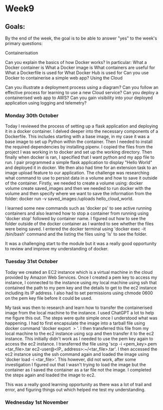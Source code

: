 <h1>Week9</h1>

<h2>Goals:</h2>

By the end of the week, the goal is to be able to answer "yes" to the week's primary questions:

Containerisation

Can you explain the basics of how Docker works? In particular:
What a Docker container is
What a Docker image is
What containers are useful for
What a Dockerfile is used for
What Docker Hub is used for
Can you use Docker to containerise a simple web app?
Using the Cloud

Can you illustrate a deployment process using a diagram?
Can you follow an effective process for learning to use a new Cloud service?
Can you deploy a containerised web app to AWS?
Can you gain visibility into your deployed application using logging and telemetry?

<h3>Monday 30th October</h3>
Today I reviewed the process of setting up a flask application and deploying it in a docker container. I delved deeper into the necessary components of a Dockerfile. This includes starting with a base image, in my case it was a base image to set up Python within the container. Then I needed to install the required dependencies by installing pipenv. I copied the files from the project I was working in to docker and set up the working directory. Then finally when docker is ran, I specified that I want python and my app file to run. I pair programmed a simple flask application to display "Hello World" and deployed it in docker. We then also had time for an extension task to an image upload feature to our application. The challenge was researching what command to use to persist data in a volume and how to save it outside of the container. Firstly, we needed to create a volume using: docker volume create saved_images and then we needed to run docker with the volume and then specify where we want to save the information from the folder: docker run -v saved_images:/uploads hello_cloud_world.

I learned some new commands such as 'docker ps' to see active running containers and also learned how to stop a container from running using 'docker stop' followed by container name. I figured out how to see the folder outside of the docker container as I wanted to see whether the files were being saved. I entered the docker terminal using 'docker exec -it <name of container> /bin/bash' command and the listing the files using 'ls' to see the folder. 

It was a challenging start to the module but it was a really good opportunity to review and improve my understanding of docker.

<h3>Tuesday 31st October</h3>

Today we created an EC2 instance which is a virtual machine in the cloud provided by Amazon Web Services. Once I created a pem key to access my instance, I connected to the instance using my local machine using ssh that contained the path to my pem key and the details to get to the ec2 instance including its IP address. 
I also had to set permissions using chmode 0600 on the pem key file before it could be used. 

My task was then to research and learn how to transfer the containerised image from the local machine to the instance. I used ChatGPT a lot to help me figure this out. The steps were quite simple once I understood what was happening. I had to first encapsulate the image into a tarball file using docker command 'docker export <image name>  > <name of tarball file>'. I then transferred this file from my local machine to the ec2 instance using scp and then transfer it to the ec2 instance. This initially didn't work as I needed to use the pem key again to access the ec2 instance. I transferred the file using 'scp -i <pem_key>.pem <tar_file>.tar ec2-user@<IP_ address>:~/<tar_file>.tar'. I then accessed the ec2 instance using the ssh command again and loaded the image using 'docker load -i <tar_file>'. This however, did not work, after some investigation I figured out that I wasn't trying to load the image but the container as I saved the container as a tar file not the image. I completed the steps again and loaded the image to ec2.

This was a really good learning opportunity as there was a lot of trail and error, and figuring things out which helped me test my understanding.

<h3>Wednesday 1st November</h3>

